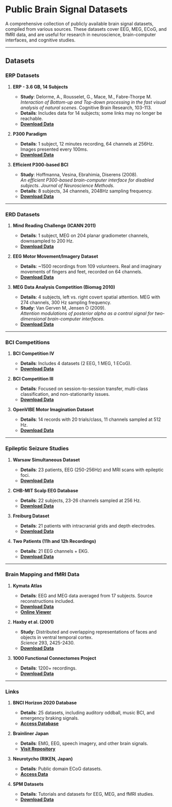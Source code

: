 # Public Brain Signal Datasets

A comprehensive collection of publicly available brain signal datasets, compiled from various sources. These datasets cover EEG, MEG, ECoG, and fMRI data, and are useful for research in neuroscience, brain-computer interfaces, and cognitive studies.

---

## Datasets

### ERP Datasets
1. **ERP - 3.6 GB, 14 Subjects**
   - **Study**: Delorme, A., Rousselet, G., Mace, M., Fabre-Thorpe M.  
     *Interaction of Bottom-up and Top-down processing in the fast visual analysis of natural scenes*. Cognitive Brain Research, 103-113.
   - **Details**: Includes data for 14 subjects; some links may no longer be reachable.
   - **[Download Data](http://sccn.ucsd.edu/~arno/fam2data/publicly_available_EEG_data.html)**

2. **P300 Paradigm**
   - **Details**: 1 subject, 12 minutes recording, 64 channels at 256Hz. Images presented every 100ms.
   - **[Download Data](http://www.bme.ogi.edu/~hildk/mlsp2010Competition.html)**

3. **Efficient P300-based BCI**
   - **Study**: Hoffmanna, Vesina, Ebrahimia, Diserens (2008).  
     *An efficient P300-based brain-computer interface for disabled subjects*. *Journal of Neuroscience Methods.*
   - **Details**: 8 subjects, 34 channels, 2048Hz sampling frequency.
   - **[Download Data](http://mmspl.epfl.ch/page33712.html)**

---

### ERD Datasets
1. **Mind Reading Challenge (ICANN 2011)**
   - **Details**: 1 subject, MEG on 204 planar gradiometer channels, downsampled to 200 Hz.
   - **[Download Data](http://www.cis.hut.fi/icann2011/meg/measurements.html)**

2. **EEG Motor Movement/Imagery Dataset**
   - **Details**: ~1500 recordings from 109 volunteers. Real and imaginary movements of fingers and feet, recorded on 64 channels.
   - **[Download Data](http://www.physionet.org/pn4/eegmmidb/)**

3. **MEG Data Analysis Competition (Biomag 2010)**
   - **Details**: 4 subjects, left vs. right covert spatial attention. MEG with 274 channels, 300 Hz sampling frequency.
   - **Study**: Van Gerven M, Jensen O (2009).  
     *Attention modulations of posterior alpha as a control signal for two-dimensional brain-computer interfaces.*
   - **[Download Data](ftp://ftp.fcdonders.nl/pub/courses/biomag2010/competition1-dataset/)**

---

### BCI Competitions
1. **BCI Competition IV**
   - **Details**: Includes 4 datasets (2 EEG, 1 MEG, 1 ECoG).
   - **[Download Data](http://www.bbci.de/competition/iv/)**

2. **BCI Competition III**
   - **Details**: Focused on session-to-session transfer, multi-class classification, and non-stationarity issues.
   - **[Download Data](http://www.bbci.de/competition/iii/)**

3. **OpenVIBE Motor Imagination Dataset**
   - **Details**: 14 records with 20 trials/class, 11 channels sampled at 512 Hz.
   - **[Download Data](http://openvibe.inria.fr/?q=datasets)**

---

### Epileptic Seizure Studies
1. **Warsaw Simultaneous Dataset**
   - **Details**: 23 patients, EEG (250-256Hz) and MRI scans with epileptic foci.
   - **[Download Data](http://eeg.pl/epi)**

2. **CHB-MIT Scalp EEG Database**
   - **Details**: 22 subjects, 23-26 channels sampled at 256 Hz.
   - **[Download Data](http://www.physionet.org/pn6/chbmit/)**

3. **Freiburg Dataset**
   - **Details**: 21 patients with intracranial grids and depth electrodes.
   - **[Download Data](https://epilepsy.uni-freiburg.de/freiburg-seizure-prediction-project/eeg-database)**

4. **Two Patients (11h and 12h Recordings)**
   - **Details**: 21 EEG channels + EKG.
   - **[Download Data](http://www.cs.tut.fi/~gomezher/projects/eeg/databases.htm)**

---

### Brain Mapping and fMRI Data
1. **Kymata Atlas**
   - **Details**: EEG and MEG data averaged from 17 subjects. Source reconstructions included.
   - **[Download Data](https://kymata-atlas.org/datasets.html)**  
   - **[Online Viewer](https://kymata-atlas.org/atlas.html)**

2. **Haxby et al. (2001)**
   - **Study**: Distributed and overlapping representations of faces and objects in ventral temporal cortex.  
     *Science* 293, 2425-2430.
   - **[Download Data](http://data.pymvpa.org/datasets/tutorial_data/)**

3. **1000 Functional Connectomes Project**
   - **Details**: 1200+ recordings.
   - **[Download Data](http://www.nitrc.org/projects/fcon_1000/)**

---

### Links
1. **BNCI Horizon 2020 Database**
   - **Details**: 25 datasets, including auditory oddball, music BCI, and emergency braking signals.
   - **[Access Database](http://bnci-horizon-2020.eu/database/data-sets)**

2. **Brainliner Japan**
   - **Details**: EMG, EEG, speech imagery, and other brain signals.
   - **[Visit Repository](http://www.brainliner.jp/)**

3. **Neurotycho (RIKEN, Japan)**
   - **Details**: Public domain ECoG datasets.
   - **[Access Data](http://www.neurotycho.org/)**

4. **SPM Datasets**
   - **Details**: Tutorials and datasets for EEG, MEG, and fMRI studies.
   - **[Download Data](http://www.fil.ion.ucl.ac.uk/spm/data/)**

